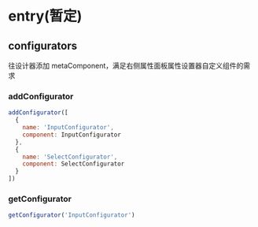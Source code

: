 # entry(暂定)

## configurators

往设计器添加 metaComponent，满足右侧属性面板属性设置器自定义组件的需求

### addConfigurator

```javascript
addConfigurator([
  {
    name: 'InputConfigurator',
    component: InputConfigurator
  },
  {
    name: 'SelectConfigurator',
    component: SelectConfigurator
  }
])
```

### getConfigurator

```javascript
getConfigurator('InputConfigurator')
```
